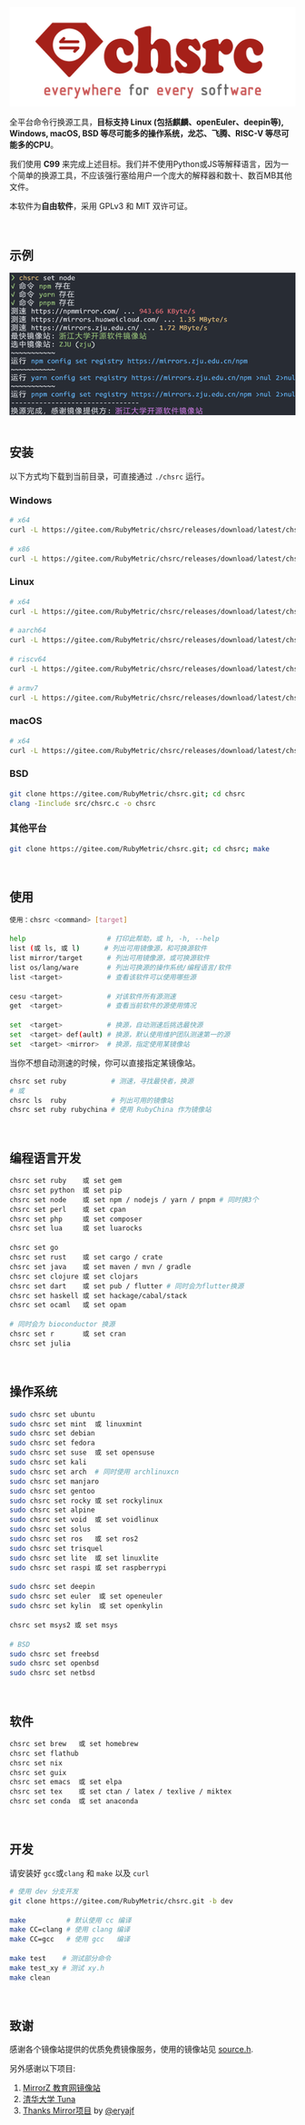 <div align="center">
  <img alt="chsrc logo" src="image/chsrc.png"/>
</div>

全平台命令行换源工具，**目标支持 Linux (包括麒麟、openEuler、deepin等), Windows, macOS, BSD 等尽可能多的操作系统，龙芯、飞腾、RISC-V 等尽可能多的CPU**。

我们使用 **C99** 来完成上述目标。我们并不使用Python或JS等解释语言，因为一个简单的换源工具，不应该强行塞给用户一个庞大的解释器和数十、数百MB其他文件。

本软件为**自由软件**，采用 GPLv3 和 MIT 双许可证。

<br>

## 示例

<div align="center">
  <img alt="chsrc logo" src="image/example.png"/>
</div>

<br>

## 安装

以下方式均下载到当前目录，可直接通过 `./chsrc` 运行。

### Windows

```bash
# x64
curl -L https://gitee.com/RubyMetric/chsrc/releases/download/latest/chsrc-x64-windows.exe -o chsrc.exe

# x86
curl -L https://gitee.com/RubyMetric/chsrc/releases/download/latest/chsrc-x86-windows.exe -o chsrc.exe
```

### Linux

```bash
# x64
curl -L https://gitee.com/RubyMetric/chsrc/releases/download/latest/chsrc-x64-linux -o chsrc; chmod +x ./chsrc

# aarch64
curl -L https://gitee.com/RubyMetric/chsrc/releases/download/latest/chsrc-aarch64-linux -o chsrc; chmod +x ./chsrc

# riscv64
curl -L https://gitee.com/RubyMetric/chsrc/releases/download/latest/chsrc-riscv64-linux -o chsrc; chmod +x ./chsrc

# armv7
curl -L https://gitee.com/RubyMetric/chsrc/releases/download/latest/chsrc-armv7-linux -o chsrc; chmod +x ./chsrc
```

### macOS

```bash
# x64
curl -L https://gitee.com/RubyMetric/chsrc/releases/download/latest/chsrc-x64-macos -o chsrc; chmod +x ./chsrc
```

### BSD

```bash
git clone https://gitee.com/RubyMetric/chsrc.git; cd chsrc
clang -Iinclude src/chsrc.c -o chsrc
```

### 其他平台

```bash
git clone https://gitee.com/RubyMetric/chsrc.git; cd chsrc; make
```

<br>

## 使用

```bash
使用：chsrc <command> [target]

help                    # 打印此帮助，或 h, -h, --help
list (或 ls, 或 l)      # 列出可用镜像源，和可换源软件
list mirror/target      # 列出可用镜像源，或可换源软件
list os/lang/ware       # 列出可换源的操作系统/编程语言/软件
list <target>           # 查看该软件可以使用哪些源

cesu <target>           # 对该软件所有源测速
get  <target>           # 查看当前软件的源使用情况

set  <target>           # 换源，自动测速后挑选最快源
set  <target> def(ault) # 换源，默认使用维护团队测速第一的源
set  <target> <mirror>  # 换源，指定使用某镜像站
```

当你不想自动测速的时候，你可以直接指定某镜像站。

```bash
chsrc set ruby           # 测速，寻找最快者，换源
# 或
chsrc ls  ruby           # 列出可用的镜像站
chsrc set ruby rubychina # 使用 RubyChina 作为镜像站
```

<br>

## 编程语言开发

```bash
chsrc set ruby    或 set gem
chsrc set python  或 set pip
chsrc set node    或 set npm / nodejs / yarn / pnpm # 同时换3个
chsrc set perl    或 set cpan
chsrc set php     或 set composer
chsrc set lua     或 set luarocks

chsrc set go
chsrc set rust    或 set cargo / crate
chsrc set java    或 set maven / mvn / gradle
chsrc set clojure 或 set clojars
chsrc set dart    或 set pub / flutter # 同时会为flutter换源
chsrc set haskell 或 set hackage/cabal/stack
chsrc set ocaml   或 set opam

# 同时会为 bioconductor 换源
chsrc set r       或 set cran
chsrc set julia
```

<br>

## 操作系统

```bash
sudo chsrc set ubuntu
sudo chsrc set mint  或 linuxmint
sudo chsrc set debian
sudo chsrc set fedora
sudo chsrc set suse  或 set opensuse
sudo chsrc set kali
sudo chsrc set arch  # 同时使用 archlinuxcn
sudo chsrc set manjaro
sudo chsrc set gentoo
sudo chsrc set rocky 或 set rockylinux
sudo chsrc set alpine
sudo chsrc set void  或 set voidlinux
sudo chsrc set solus
sudo chsrc set ros   或 set ros2
sudo chsrc set trisquel
sudo chsrc set lite  或 set linuxlite
sudo chsrc set raspi 或 set raspberrypi

sudo chsrc set deepin
sudo chsrc set euler  或 set openeuler
sudo chsrc set kylin  或 set openkylin

chsrc set msys2 或 set msys

# BSD
sudo chsrc set freebsd
sudo chsrc set openbsd
sudo chsrc set netbsd
```

<br>

## 软件

```bash
chsrc set brew   或 set homebrew
chsrc set flathub
chsrc set nix
chsrc set guix
chsrc set emacs  或 set elpa
chsrc set tex    或 set ctan / latex / texlive / miktex
chsrc set conda  或 set anaconda
```

<br>

## 开发

请安装好 `gcc`或`clang` 和 `make` 以及 `curl`

```bash
# 使用 dev 分支开发
git clone https://gitee.com/RubyMetric/chsrc.git -b dev

make          # 默认使用 cc 编译
make CC=clang # 使用 clang 编译
make CC=gcc   # 使用 gcc   编译

make test    # 测试部分命令
make test_xy # 测试 xy.h
make clean
```

<br>

## 致谢

感谢各个镜像站提供的优质免费镜像服务，使用的镜像站见 [source.h](./include/source.h).

另外感谢以下项目:
1. [MirrorZ 教育网镜像站](https://help.mirrors.cernet.edu.cn/)
2. [清华大学 Tuna](https://mirrors.tuna.tsinghua.edu.cn/)
3. [Thanks Mirror项目](https://github.com/eryajf/Thanks-Mirror) by [@eryajf](https://github.com/eryajf)

<br>
